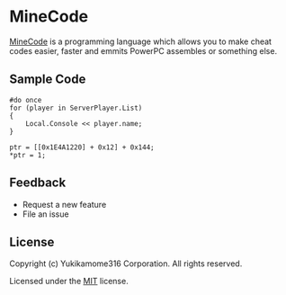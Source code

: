 # MineCode
[MineCode](https://github.com/yukikamome316/MineCode/) is a programming language which allows you to make cheat codes easier, faster and emmits PowerPC assembles or something else.
## Sample Code
~~~
#do once
for (player in ServerPlayer.List)
{
    Local.Console << player.name;
}
~~~
~~~
ptr = [[0x1E4A1220] + 0x12] + 0x144;
*ptr = 1;
~~~
## Feedback
- Request a new feature
- File an issue

## License
Copyright (c) Yukikamome316 Corporation. All rights reserved.

Licensed under the [MIT](https://github.com/yukikamome316/MineCode/LICENSE) license.
